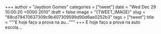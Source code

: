 
+++
author = "Jaydson Gomes"
categories = ["tweet"]
date = "Wed Dec 29 10:00:20 +0000 2010"
draft = false
image = "{TWEET_IMAGE}"
slug = "88cd79470637309c9b407309599d90d6ae0252b3"
tags = ["tweet"]
title = """E hoje faço a prova na au..."""
+++
E hoje faço a prova na auto escola...
